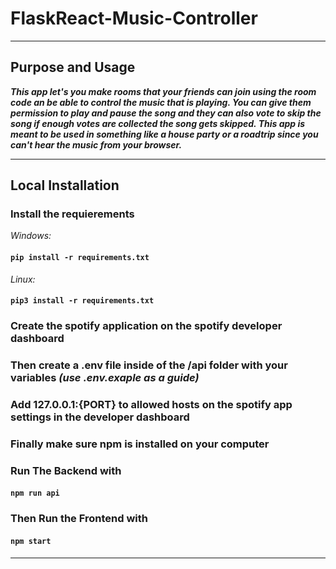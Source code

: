 # FlaskReact-Music-Controller

------------------------------------------------------------------------------------------------------------------------------------------------------------------

## Purpose and Usage

***This app let's you make rooms that your friends can join using the room code an be able to control the music that is playing. You can give them permission to play and pause the song and they can also vote to skip the song if enough votes are collected the song gets skipped. This app is meant to be used in something like a house party or a roadtrip since you can't hear the music from your browser.***

------------------------------------------------------------------------------------------------------------------------------------------------------------------

## Local Installation 

### Install the requierements 

*Windows:*

#### ```pip install -r requirements.txt```

*Linux:* 

#### ```pip3 install -r requirements.txt```

### Create the spotify application on the spotify developer dashboard
### Then create a .env file inside of the /api folder with your variables *(use .env.exaple as a guide)*
### Add 127.0.0.1:{PORT} to allowed hosts on the spotify app settings in the developer dashboard

### Finally make sure npm is installed on your computer

### Run The Backend with

#### ```npm run api```

### Then Run the Frontend with

#### ```npm start```

------------------------------------------------------------------------------------------------------------------------------------------------------------------
